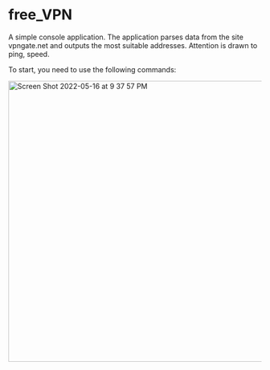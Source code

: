 # free_VPN
A simple console application. The application parses data from the site vpngate.net and outputs the most suitable addresses. Attention is drawn to ping, speed.

To start, you need to use the following commands:
<go run main.go>

<img width="560" alt="Screen Shot 2022-05-16 at 9 37 57 PM" src="https://user-images.githubusercontent.com/76488713/168660131-07258708-7087-490d-948e-6465f77d3d8c.png">
